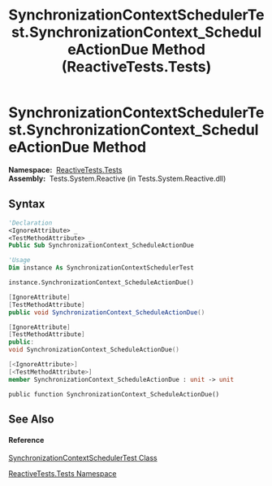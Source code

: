 ﻿---
title: SynchronizationContextSchedulerTest.SynchronizationContext_ScheduleActionDue Method  (ReactiveTests.Tests)
TOCTitle: SynchronizationContext_ScheduleActionDue Method
ms:assetid: M:ReactiveTests.Tests.SynchronizationContextSchedulerTest.SynchronizationContext_ScheduleActionDue
ms:mtpsurl: https://msdn.microsoft.com/en-us/library/reactivetests.tests.synchronizationcontextschedulertest.synchronizationcontext_scheduleactiondue(v=VS.103)
ms:contentKeyID: 36620792
ms.date: 06/28/2011
mtps_version: v=VS.103
f1_keywords:
- ReactiveTests.Tests.SynchronizationContextSchedulerTest.SynchronizationContext_ScheduleActionDue
dev_langs:
- CSharp
- JScript
- VB
- FSharp
- c++
---

# SynchronizationContextSchedulerTest.SynchronizationContext\_ScheduleActionDue Method

**Namespace:**  [ReactiveTests.Tests](hh289046\(v=vs.103\).md)  
**Assembly:**  Tests.System.Reactive (in Tests.System.Reactive.dll)

## Syntax

``` vb
'Declaration
<IgnoreAttribute> _
<TestMethodAttribute> _
Public Sub SynchronizationContext_ScheduleActionDue
```

``` vb
'Usage
Dim instance As SynchronizationContextSchedulerTest

instance.SynchronizationContext_ScheduleActionDue()
```

``` csharp
[IgnoreAttribute]
[TestMethodAttribute]
public void SynchronizationContext_ScheduleActionDue()
```

``` c++
[IgnoreAttribute]
[TestMethodAttribute]
public:
void SynchronizationContext_ScheduleActionDue()
```

``` fsharp
[<IgnoreAttribute>]
[<TestMethodAttribute>]
member SynchronizationContext_ScheduleActionDue : unit -> unit 
```

``` jscript
public function SynchronizationContext_ScheduleActionDue()
```

## See Also

#### Reference

[SynchronizationContextSchedulerTest Class](hh315313\(v=vs.103\).md)

[ReactiveTests.Tests Namespace](hh289046\(v=vs.103\).md)


